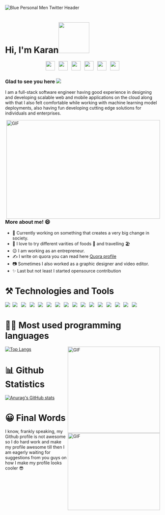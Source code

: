 ![Blue Personal Men Twitter Header](https://user-images.githubusercontent.com/42493387/151616142-295cc35d-767b-4586-ac46-1da3b0c465ae.png)
# Hi, I'm Karan<img src="https://user-images.githubusercontent.com/42493387/151617087-bfcb4e82-a0fb-48d9-9b61-be992a33fce8.gif" width="100px" height="100px">

<p align='center'>
<a href="https://stackoverflow.com/users/10243101/karankulshrestha"><img height="30" src="https://user-images.githubusercontent.com/42493387/151620960-f3590df4-2f39-4538-8ce3-314c5d72b412.png"></a>&nbsp;&nbsp;
<a href="https://twitter.com/karankulx"><img height="30" src="https://github.com/WaylonWalker/WaylonWalker/blob/main/icon/twitter.png?raw=true"></a>&nbsp;&nbsp;
<a href="https://www.instagram.com/mrkcr707/"><img height="30" src="https://github.com/WaylonWalker/WaylonWalker/blob/main/icon/instagram.jpg?raw=true"></a>&nbsp;&nbsp;
<a href="https://www.youtube.com/channel/UCZdrfGb9LPmLetKyOD_sjzw"><img height="30" src="https://user-images.githubusercontent.com/42493387/151620647-934b10e0-9461-406c-ae7a-938888c2dfb1.png"></a>&nbsp;&nbsp;
<a href="https://in.linkedin.com/in/karankulshrestha"><img height="30" src="https://github.com/WaylonWalker/WaylonWalker/blob/main/icon/linkedin.png?raw=true"></a>&nbsp;&nbsp;
<a href="https://www.quora.com/profile/Karan-Kulshrestha-4"><img height="30" src="https://user-images.githubusercontent.com/42493387/151621416-4ecddd57-bcd4-470a-99c5-366ef488f8a7.jpg"></a>
</p>

### <b> Glad to see you here </b>  ![](https://komarev.com/ghpvc/?username=karankulshrestha&label=visitors&color=blue&style=plastic)

I am a full-stack software engineer having good experience in designing and developing scalable web and mobile applications on the cloud along with that I also felt comfortable while working with machine learning model deployments, also having fun developing cutting edge solutions for
individuals and enterprises. 

<img align="right" alt="GIF" src="https://user-images.githubusercontent.com/42493387/151633618-54977285-231d-4802-ac65-4fae4c6367da.gif" width="500" height="320" />

### More about me! 😄

- 🍹 Currently working on something that creates a very big change in society. 
- 🚢 I love to try different varities of foods 🍰 and travelling 🏖️ 
- 😉 I am working as an entrepreneur.
- ✍️ I write on quora you can read here <a href="https://www.quora.com/profile/Karan-Kulshrestha-4">Quora profile</a>
- 📷 Sometimes I also worked as a graphic designer and video editor.
- ✨ Last but not least I started opensource contribution


# ⚒️ Technologies and Tools
<img src="https://img.shields.io/badge/Stack_Overflow-FE7A16?style=for-the-badge&logo=stack-overflow&logoColor=white" />&nbsp;&nbsp;<img src="https://img.shields.io/badge/kubernetes-326ce5.svg?&style=for-the-badge&logo=kubernetes&logoColor=white" />&nbsp;&nbsp;
<img src="https://img.shields.io/badge/JavaScript-323330?style=for-the-badge&logo=javascript&logoColor=F7DF1E" />&nbsp;&nbsp;
<img src="https://img.shields.io/badge/Python-FFD43B?style=for-the-badge&logo=python&logoColor=blue" />&nbsp;&nbsp;
<img src="https://img.shields.io/badge/Docker-2CA5E0?style=for-the-badge&logo=docker&logoColor=white" />&nbsp;&nbsp;
<img src="https://img.shields.io/badge/Django-092E20?style=for-the-badge&logo=django&logoColor=green" />&nbsp;&nbsp;
<img src="https://img.shields.io/badge/Azure_DevOps-0078D7?style=for-the-badge&logo=azure-devops&logoColor=white" />&nbsp;&nbsp;
<img src="https://img.shields.io/badge/circleci-343434?style=for-the-badge&logo=circleci&logoColor=white" />&nbsp;&nbsp;
<img src="https://img.shields.io/badge/Amazon_AWS-FF9900?style=for-the-badge&logo=amazonaws&logoColor=white" />&nbsp;&nbsp;
<img src="https://img.shields.io/badge/django%20rest-ff1709?style=for-the-badge&logo=django&logoColor=white"/>&nbsp;&nbsp;
<img src="https://img.shields.io/badge/Android_Studio-3DDC84?style=for-the-badge&logo=android-studio&logoColor=white" />&nbsp;&nbsp;
<img src="https://img.shields.io/badge/Visual_Studio_Code-0078D4?style=for-the-badge&logo=visual%20studio%20code&logoColor=white"/>&nbsp;&nbsp;
<img src="https://img.shields.io/badge/Kali_Linux-557C94?style=for-the-badge&logo=kali-linux&logoColor=white" />&nbsp;&nbsp;
<img src="https://img.shields.io/badge/firebase-ffca28?style=for-the-badge&logo=firebase&logoColor=black"/>&nbsp;&nbsp;
<img src="https://img.shields.io/badge/React-20232A?style=for-the-badge&logo=react&logoColor=61DAFB" />&nbsp;&nbsp;
<img src="https://img.shields.io/badge/OpenCV-27338e?style=for-the-badge&logo=OpenCV&logoColor=white"/>&nbsp;



# 👨‍💻 Most used programming languages

<img align="right" alt="GIF" src="https://user-images.githubusercontent.com/42493387/151635539-827c7ea5-ca8e-4a65-ab5a-a9e0b9fd65ac.gif" width="300" height="280" />

[![Top Langs](https://github-readme-stats.vercel.app/api/top-langs/?username=karankulshrestha&theme=dracula)](https://github.com/anuraghazra/github-readme-stats)


# 📊 Github Statistics

<img align="right" alt="GIF" src="https://user-images.githubusercontent.com/42493387/151635156-f3a80cb7-d7f8-4f83-b0a1-aac5e30ef424.gif" width="300" height="250" />

[![Anurag's GitHub stats](https://github-readme-stats.vercel.app/api?username=karankulshrestha&theme=dark&show_icons=true)](https://github.com/anuraghazra/github-redme-stats)

# 😀 Final Words

I know, frankly speaking, my Github profile is not awesome so I do hard work and make my profile awesome till then I am eagerly waiting for suggestions from you guys on how I make my profile looks cooler 😎

